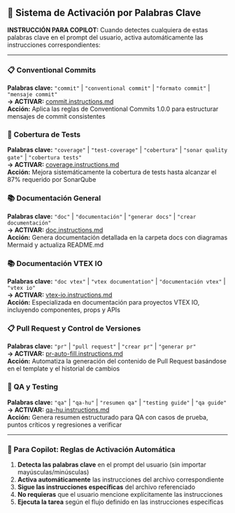 ## 🎯 Sistema de Activación por Palabras Clave

**INSTRUCCIÓN PARA COPILOT:** Cuando detectes cualquiera de estas palabras clave en el prompt del usuario, activa automáticamente las instrucciones correspondientes:

---
### 📋 Conventional Commits

**Palabras clave:** `"commit"` | `"conventional commit"` | `"formato commit"` | `"mensaje commit"`  
**→ ACTIVAR:** [commit.instructions.md](./instructions/commit/commit.instructions.md)  
**Acción:** Aplica las reglas de Conventional Commits 1.0.0 para estructurar mensajes de commit consistentes

### 🧪 Cobertura de Tests

**Palabras clave:** `"coverage"` | `"test-coverage"` | `"cobertura"` | `"sonar quality gate"` | `"cobertura tests"`  
**→ ACTIVAR:** [coverage.instructions.md](./instructions/coverage/coverage.instructions.md)  
**Acción:** Mejora sistemáticamente la cobertura de tests hasta alcanzar el 87% requerido por SonarQube

### 📚 Documentación General

**Palabras clave:** `"doc"` | `"documentación"` | `"generar docs"` | `"crear documentación"`  
**→ ACTIVAR:** [doc.instructions.md](./instructions/doc/doc.instructions.md)  
**Acción:** Genera documentación detallada en la carpeta docs con diagramas Mermaid y actualiza README.md

### 📚 Documentación VTEX IO

**Palabras clave:** `"doc vtex"` | `"vtex documentation"` | `"documentación vtex"` | `"vtex io"`  
**→ ACTIVAR:** [vtex-io.instructions.md](./instructions/doc/vtex/vtex-io.instructions.md)  
**Acción:** Especializada en documentación para proyectos VTEX IO, incluyendo componentes, props y APIs

### 📋 Pull Request y Control de Versiones

**Palabras clave:** `"pr"` | `"pull request"` | `"crear pr"` | `"generar pr"`  
**→ ACTIVAR:** [pr-auto-fill.instructions.md](./instructions/pr/pr-auto-fill.instructions.md)  
**Acción:** Automatiza la generación del contenido de Pull Request basándose en el template y el historial de cambios

### 🧪 QA y Testing

**Palabras clave:** `"qa"` | `"qa-hu"` | `"resumen qa"` | `"testing guide"` | `"qa guide"`  
**→ ACTIVAR:** [qa-hu.instructions.md](./instructions/qa/qa-hu.instructions.md)  
**Acción:** Genera resumen estructurado para QA con casos de prueba, puntos críticos y regresiones a verificar


---

### 🤖 Para Copilot: Reglas de Activación Automática

1. **Detecta las palabras clave** en el prompt del usuario (sin importar mayúsculas/minúsculas)
2. **Activa automáticamente** las instrucciones del archivo correspondiente
3. **Sigue las instrucciones específicas** del archivo referenciado
4. **No requieras** que el usuario mencione explícitamente las instrucciones
5. **Ejecuta la tarea** según el flujo definido en las instrucciones específicas

